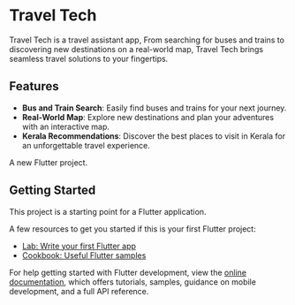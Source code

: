 # Travel Tech
Travel Tech is a travel assistant app, From searching for buses and trains to discovering new destinations on a real-world map, Travel Tech brings seamless travel solutions to your fingertips.

## Features

- **Bus and Train Search**: Easily find buses and trains for your next journey.
- **Real-World Map**: Explore new destinations and plan your adventures with an interactive map.
- **Kerala Recommendations**: Discover the best places to visit in Kerala for an unforgettable travel experience.




A new Flutter project.

## Getting Started

This project is a starting point for a Flutter application.

A few resources to get you started if this is your first Flutter project:

- [Lab: Write your first Flutter app](https://docs.flutter.dev/get-started/codelab)
- [Cookbook: Useful Flutter samples](https://docs.flutter.dev/cookbook)

For help getting started with Flutter development, view the
[online documentation](https://docs.flutter.dev/), which offers tutorials,
samples, guidance on mobile development, and a full API reference.

